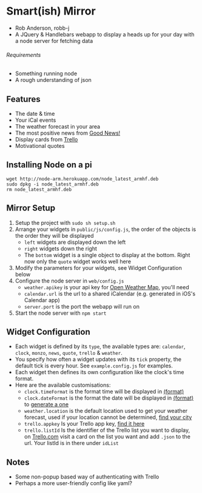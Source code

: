 # Smart(ish) Mirror

- Rob Anderson, robb-j
- A JQuery & Handlebars webapp to display a heads up for your day with a node server for fetching data

###### Requirements

- Something running node
- A rough understanding of json

## Features

- The date & time
- Your iCal events
- The weather forecast in your area
- The most positive news from [Good News!](http://gdnws.co.uk/)
- Display cards from [Trello](https://trello.com)
- Motivational quotes

## Installing Node on a pi

```
wget http://node-arm.herokuapp.com/node_latest_armhf.deb
sudo dpkg -i node_latest_armhf.deb
rm node_latest_armhf.deb
```

## Mirror Setup

1. Setup the project with `sudo sh setup.sh`
2. Arrange your widgets in `public/js/config.js`, the order of the objects is the order they will be displayed
   - `left` widgets are displayed down the left
   - `right` widgets down the right
   - The `bottom` widget is a single object to display at the bottom. Right now only the `quote` widget works well here
3. Modify the parameters for your widgets, see Widget Configuration below
4. Configure the node server in `web/config.js`
   - `weather.apikey` is your api key for [Open Weather Map](https://openweathermap.org), you'll need
   - `calendar.url` is the url to a shared iCalendar (e.g. generated in iOS's Calendar app)
   - `server.port` is the port the webapp will run on
5. Start the node server with `npm start`

## Widget Configuration

- Each widget is defined by its `type`, the available types are: `calendar`, `clock`, `monzo`, `news`, `quote`, `trello` & `weather`.
- You specify how often a widget updates with its `tick` property, the default tick is every hour. See `example.config.js` for examples.
- Each widget then defines its own configuration like the clock's time format.
- Here are the available customisations:
  - `clock.timeFormat` is the format time will be displayed in [(format)](https://momentjs.com/docs/#/parsing/string-format/)
  - `clock.dateFormat` is the format the date will be displayed in [(format)](https://momentjs.com/docs/#/parsing/string-format/)
    to [generate a one](https://openweathermap.org/appid)
  - `weather.location` is the default location used to get your weather forecast, used if your location cannot be determined, [find your city](http://openweathermap.org/help/city_list.txt)
  - `trello.appkey` Is your Trello app key, [find it here](https://trello.com/app-key)
  - `trello.listId` Is the identifier of the Trello list you want to display, on [Trello.com](https://trello.com) visit a card on the list you want and add `.json` to the url. Your listId is in there under `idList`

## Notes

- Some non-popup based way of authenticating with Trello
- Perhaps a more user-friendly config like yaml?
